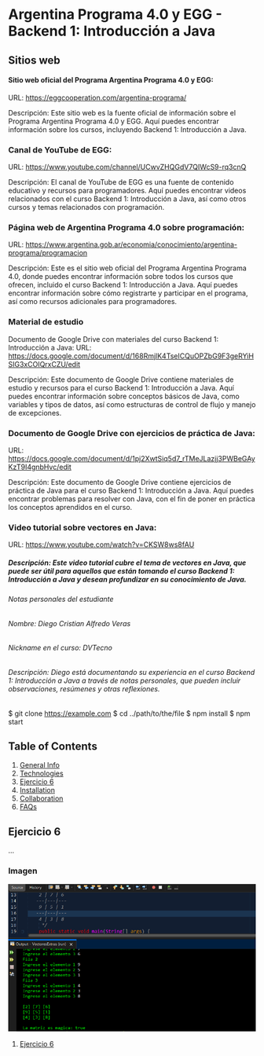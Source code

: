 # Argentina Programa 4.0 y EGG - Backend 1: Introducción a Java
## Sitios web
#### Sitio web oficial del Programa Argentina Programa 4.0 y EGG:
URL: https://eggcooperation.com/argentina-programa/

Descripción: Este sitio web es la fuente oficial de información sobre el Programa Argentina Programa 4.0 y EGG. Aquí puedes encontrar información sobre los cursos, incluyendo Backend 1: Introducción a Java.

### Canal de YouTube de EGG:
URL: https://www.youtube.com/channel/UCwvZHQGdV7QIWcS9-rq3cnQ

Descripción: El canal de YouTube de EGG es una fuente de contenido educativo y recursos para programadores. Aquí puedes encontrar videos relacionados con el curso Backend 1: Introducción a Java, así como otros cursos y temas relacionados con programación.

### Página web de Argentina Programa 4.0 sobre programación:
URL: https://www.argentina.gob.ar/economia/conocimiento/argentina-programa/programacion

Descripción: Este es el sitio web oficial del Programa Argentina Programa 4.0, donde puedes encontrar información sobre todos los cursos que ofrecen, incluido el curso Backend 1: Introducción a Java. Aquí puedes encontrar información sobre cómo registrarte y participar en el programa, así como recursos adicionales para programadores.

### Material de estudio
Documento de Google Drive con materiales del curso Backend 1: Introducción a Java:
URL: https://docs.google.com/document/d/168RmjlK4TseICQuOPZbG9F3geRYiHSIG3xCOIQrxCZU/edit

Descripción: Este documento de Google Drive contiene materiales de estudio y recursos para el curso Backend 1: Introducción a Java. Aquí puedes encontrar información sobre conceptos básicos de Java, como variables y tipos de datos, así como estructuras de control de flujo y manejo de excepciones.

### Documento de Google Drive con ejercicios de práctica de Java:
URL: https://docs.google.com/document/d/1pj2XwtSiq5d7_rTMeJLazjj3PWBeGAyKzT9I4gnbHvc/edit

Descripción: Este documento de Google Drive contiene ejercicios de práctica de Java para el curso Backend 1: Introducción a Java. Aquí puedes encontrar problemas para resolver con Java, con el fin de poner en práctica los conceptos aprendidos en el curso.

### Video tutorial sobre vectores en Java:
URL: https://www.youtube.com/watch?v=CKSW8ws8fAU

##### Descripción: Este video tutorial cubre el tema de vectores en Java, que puede ser útil para aquellos que están tomando el curso Backend 1: Introducción a Java y desean profundizar en su conocimiento de Java.

###### Notas personales del estudiante
###### Nombre: Diego Cristian Alfredo Veras

###### Nickname en el curso: DVTecno

###### Descripción: Diego está documentando su experiencia en el curso Backend 1: Introducción a Java a través de notas personales, que pueden incluir observaciones, resúmenes y otras reflexiones.

$ git clone https://example.com
$ cd ../path/to/the/file
$ npm install
$ npm start

## Table of Contents
1. [General Info](#general-info)
2. [Technologies](#technologies)
3. [Ejercicio 6](#ejercicio-6)
4. [Installation](#installation)
5. [Collaboration](#collaboration)
6. [FAQs](#faqs)

## Ejercicio 6
...
### Imagen
![Matriz Magica](./Imagen/MatrizMagica.png)

1. [Ejercicio 6](https://github.com/DVTecno/VectoresExtras/blob/main/src/vetores/EjAprendizaje/Ej6.java)





